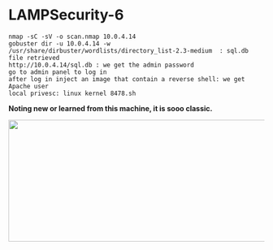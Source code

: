 # LAMPSecurity-6

```
nmap -sC -sV -o scan.nmap 10.0.4.14
gobuster dir -u 10.0.4.14 -w /usr/share/dirbuster/wordlists/directory_list-2.3-medium  : sql.db file retrieved
http://10.0.4.14/sql.db : we get the admin password 
go to admin panel to log in
after log in inject an image that contain a reverse shell: we get Apache user
local privesc: linux kernel 8478.sh 
```
**Noting new or learned from this machine, it is sooo classic.**
<p align="center">
  <img src="https://rajoul.github.io/my_write_up/image/LAMPSecurity-6/these-are-things-boring-enamel-pin_300x.png" width="600" height="240">
</p>
